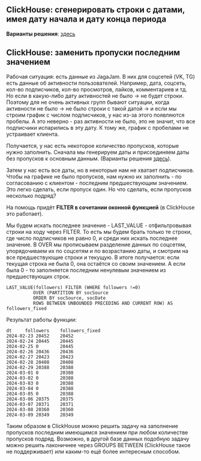 ## ClickHouse: сгенерировать строки с датами, имея дату начала и дату конца периода

**Варианты решения**: [здесь](https://github.com/Malakhova-Natalya/Snippets/blob/main/clickhouse_date_range/01%20-%20генерация%20строк%20с%20датами.txt)

## ClickHouse: заменить пропуски последним значением

Рабочая ситуация: есть данные из JagaJam. В них для соцсетей (VK, TG) есть данные об активности пользователей. Например, дата, соцсеть, кол-во подписчиков, кол-во просмотров, лайков, комментариев и тд. Но если в какую-либо дату активностей не было → не будет строки. Поэтому для не очень активных групп бывают ситуации, когда активности не было → не было строки с такой датой → и если мы строим график с числом подписчиков, у нас из-за этого появляются пробелы. А это неверно - раз активности не было, это не значит, что все подписчики испарились в эту дату. К тому же, график с пробелами не устраивает клиента.

Получается, у нас есть некоторое количество пропусков, которые нужно заполнить.
Сначала мы генерируем даты и присоединяем даты без пропусков к основным данным. (Варианты решения [здесь](https://github.com/Malakhova-Natalya/Snippets/blob/main/clickhouse_date_range/01%20-%20генерация%20строк%20с%20датами.txt)).

Затем у нас есть все даты, но в некоторые нам не хватает подписчиков. Чтобы на графике не было пропусков, нам нужно их заполнить - по согласованию с клиентом - последним предшествующим значением. Это легко сделать, если пропуск один. Но что сделать, если пропусков несколько подряд?

На помощь придёт **FILTER в сочетании  оконной функцией** (в ClickHouse это работает).

Мы будем искать последнее значение - LAST_VALUE - отфильтровывая строки на ходу через FILTER. То есть мы будем брать только те строки, где число подписчиков не равно 0, и среди них искать последнее значение. В OVER мы прописываем разделение данных по соцсетям, упорядочиваем их по соцсетям и по возрастанию даты, и смотрим на все предшествующие строки и текущую. В итоге получается: если текущая строка не была 0, она остаётся со своим значением. А если была 0 - то заполняется последним ненулевым значением из предшествующих строк.

    LAST_VALUE(followers) FILTER (WHERE followers !=0)
			  OVER (PARTITION BY socSource
			  ORDER BY socSource, socDate
			  ROWS BETWEEN UNBOUNDED PRECEDING AND CURRENT ROW) AS followers_fixed

Результат работы функции:
     
	dt	   followers 	followers_fixed
	2024-02-23 20452	20452
	2024-02-24 20445	20445
	2024-02-25 0		20445
	2024-02-26 20436	20436
	2024-02-27 20423	20423
	2024-02-28 20408	20408
	2024-02-29 20388	20388
	2024-03-01 0		20388
	2024-03-02 0		20388
	2024-03-03 0		20388
	2024-03-04 0		20388
	2024-03-05 0		20388
	2024-03-06 20375	20375
	2024-03-07 20371	20371
	2024-03-08 20360	20360
	2024-03-09 20349	20349


Таким образом в ClickHouse можно решить задачу на заполнение пропусков последним имеющимся значением при любом количестве пропусков подряд. Возможно, в другой базе данных подобную задачу можно решить лаконичнее через GROUPS BETWEEN (ClickHouse такое не поддерживает) или каким-то ещё более интересным способом. 
